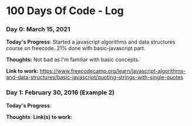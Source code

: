 # 100 Days Of Code - Log

### Day 0: March 15, 2021 

**Today's Progress**: Started a javascript algorithms and data structures course on freecode. 21% done with basic-javascript part.

**Thoughts:** Not bad as I'm familiar with basic concepts.

**Link to work:** https://www.freecodecamp.org/learn/javascript-algorithms-and-data-structures/basic-javascript/quoting-strings-with-single-quotes

### Day 1: February 30, 2016 (Example 2)

**Today's Progress**: 

**Thoughts**:
**Link(s) to work**: 
